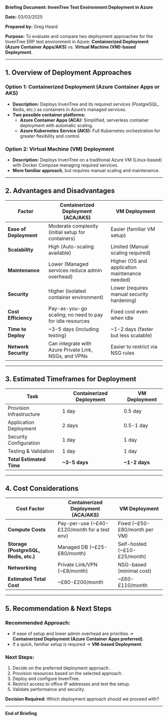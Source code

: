 **Briefing Document: InvenTree Test Environment Deployment in Azure**  

**Date:** 03/03/2025

**Prepared by:** Greg Heard

**Purpose:** To evaluate and compare two deployment approaches for the InvenTree ERP test environment in Azure: **Containerized Deployment (Azure Container Apps/AKS)** vs. **Virtual Machine (VM)-based Deployment**.

---
## **1. Overview of Deployment Approaches**

### **Option 1: Containerized Deployment (Azure Container Apps or AKS)**
- **Description:** Deploys InvenTree and its required services (PostgreSQL, Redis, etc.) as containers in Azure’s managed services. 
- **Two possible container platforms:**
  - **Azure Container Apps (ACA):** Simplified, serverless container deployment with automatic scaling.
  - **Azure Kubernetes Service (AKS):** Full Kubernetes orchestration for greater flexibility and control.

### **Option 2: Virtual Machine (VM) Deployment**
- **Description:** Deploys InvenTree on a traditional Azure VM (Linux-based) with Docker Compose managing required services.
- **More familiar approach**, but requires manual scaling and maintenance.

---
## **2. Advantages and Disadvantages**

| Factor | Containerized Deployment (ACA/AKS) | VM Deployment |
|--------|------------------------------------|--------------|
| **Ease of Deployment** | Moderate complexity (initial setup for containers) | Easier (familiar VM setup) |
| **Scalability** | High (Auto-scaling available) | Limited (Manual scaling required) |
| **Maintenance** | Lower (Managed services reduce admin overhead) | Higher (OS and application maintenance needed) |
| **Security** | Higher (isolated container environment) | Lower (requires manual security hardening) |
| **Cost Efficiency** | Pay-as-you-go scaling; no need to pay for idle resources | Fixed cost even when idle |
| **Time to Deploy** | ~3-5 days (including testing) | ~1-2 days (faster but less scalable) |
| **Network Security** | Can integrate with Azure Private Link, NSGs, and VPNs | Easier to restrict via NSG rules |

---
## **3. Estimated Timeframes for Deployment**

| Task | Containerized Deployment | VM Deployment |
|------|------------------------|-------------|
| Provision Infrastructure | 1 day | 0.5 day |
| Application Deployment | 2 days | 0.5-1 day |
| Security Configuration | 1 day | 1 day |
| Testing & Validation | 1 day | 1 day |
| **Total Estimated Time** | **~3-5 days** | **~1-2 days** |

---
## **4. Cost Considerations**

| Cost Factor | Containerized Deployment (ACA/AKS) | VM Deployment |
|------------|----------------------------------|--------------|
| **Compute Costs** | Pay-per-use (~£40-£120/month for a test env) | Fixed (~£50-£80/month per VM) |
| **Storage (PostgreSQL, Redis, etc.)** | Managed DB (~£25-£80/month) | Self-hosted (~£10-£25/month) |
| **Networking** | Private Link/VPN (~£8/month) | NSG-based (minimal cost) |
| **Estimated Total Cost** | ~£80-£200/month | ~£60-£110/month |

---
## **5. Recommendation & Next Steps**

### **Recommended Approach:** 
- If ease of setup and lower admin overhead are priorities → **Containerized Deployment (Azure Container Apps preferred)**.
- If a quick, familiar setup is required → **VM-based Deployment**.

### **Next Steps:**
1. Decide on the preferred deployment approach.
2. Provision resources based on the selected approach.
3. Deploy and configure InvenTree.
4. Restrict access to office IP addresses and test the setup.
5. Validate performance and security.

**Decision Required:** Which deployment approach should we proceed with?

---
**End of Briefing**

